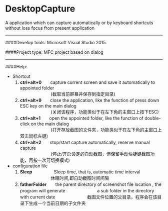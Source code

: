 # DesktopCapture
A application which can capture automatically or by keyboard shortcuts without loss focus  from present application
***
####Develop tools: 
Microsoft Visual Studio 2015

####Project type: 
MFC project based on dialog  

---
####Help:
* Shortcut
  1. <strong>ctrl+alt+0</strong>　　capture current screen and save it automatically to appointed folder  
　　　　　　　(截取当前屏幕并保存到指定目录)
  2. <strong>ctrl+alt+9</strong>　　close the application, like the function of press down ESC key on the main dialog  
　　　　　　　(关闭该程序，功能类似于在左下角的主窗口上按下ESC)
  3. <strong>ctrl+alt+1</strong>　　open the appointed folder, like the function of double-click on the main dialog  
　　　　　　　(打开存放截图的文件夹，功能类似于在左下角的主窗口上双击鼠标左键)
  4. <strong>ctrl+alt+2</strong>　　stop/start capture automatically, reserve manual capture  
　　　　　　　(停止/开启设定的自动截图，但保留手动快捷键截图功能，再按一次可切换模式)
* configuration file
  1. <strong>Sleep</strong>　　　　　Sleep time, that is, automatic time interval
　　　　　　　休眠时间,即自动截图时间间隔
  1. <strong>fatherFolder</strong>　　the parent directory of screenshot file location , the program will generate
　　　　　　　a sub folder in the directory with current date 
　　　　　　　截图文件位置的父目录，程序会在该目录下生成一个当前日期的子文件夹
